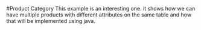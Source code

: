 #Product Category
This example is an interesting one. it shows how we can have multiple products with different attributes on the same 
table and how that will be implemented using java.



 